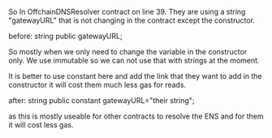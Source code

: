 So In OffchainDNSResolver contract on line 39. They are using a string "gatewayURL" that is not changing in the contract except the constructor.

before:
string public gatewayURL;

So mostly when we only need to change the variable in the constructor only. We use immutable so we can not use that with strings at the moment.

It is better to use constant here and add the link that they want to add in the constructor it will cost them much less gas for reads.

after:
string public constant gatewayURL="their string";

as this is mostly useable for other contracts to resolve the ENS and for them it will cost less gas.

